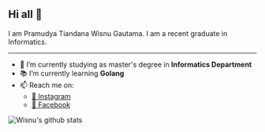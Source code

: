 ## Hi all 👋

I am Pramudya Tiandana Wisnu Gautama. I am a recent graduate in Informatics.

---

- 🏫 I’m currently studying as master's degree in **Informatics Department**
- 📚 I’m currently learning **Golang**
- 📫 Reach me on:
    - [📸 Instagram](https://instagram.com/wisnupramoedya)
    - [📘 Facebook](https://www.facebook.com/wisnu.pramoedya/)

![Wisnu's github stats](https://github-readme-stats.vercel.app/api?username=wisnupramoedya&show_icons=true&hide_border=true)
